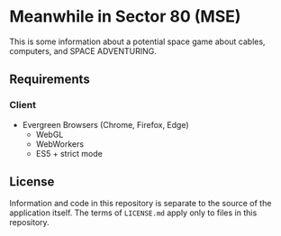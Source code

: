 # Meanwhile in Sector 80 (MSE)
This is some information about a potential space game about cables, computers, and SPACE ADVENTURING.

## Requirements

### Client
- Evergreen Browsers (Chrome, Firefox, Edge)
	- WebGL
	- WebWorkers
	- ES5 + strict mode

## License
Information and code in this repository is separate to the source of the application itself. The terms of `LICENSE.md` apply only to files in this repository.